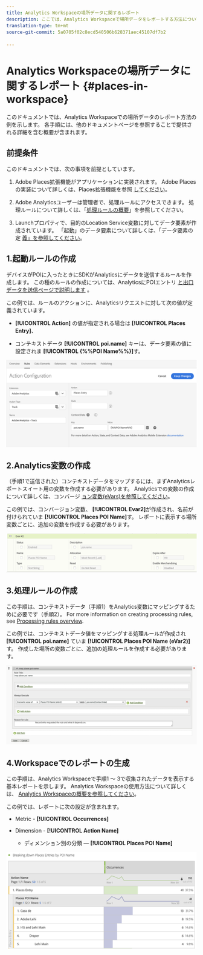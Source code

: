 ```yaml
---
title: Analytics Workspaceの場所データに関するレポート
description: ここでは、Analytics Workspaceで場所データをレポートする方法について説明します。
translation-type: tm+mt
source-git-commit: 5a0705f02c8ecd540506b628371aec45107df7b2

---
```



# Analytics Workspaceの場所データに関するレポート {#places-in-workspace}

このドキュメントでは、Analytics Workspaceでの場所データのレポート方法の例を示します。 各手順には、他のドキュメントページを参照することで提供される詳細を含む概要が含まれます。

## 前提条件

このドキュメントでは、次の事項を前提としています。

1. Adobe Places拡張機能がアプリケーションに実装されます。 Adobe Placesの実装について詳しくは、Places拡張機能を参照 [してください](/help/places-ext-aep-sdks/places-extension/places-extension.md)。

1. Adobe Analyticsユーザーは管理者で、処理ルールにアクセスできます。 処理ルールについて詳しくは、「[処理ルールの概要](https://docs.adobe.com/content/help/en/analytics/admin/admin-tools/processing-rules/processing-rules.html)」を参照してください。

1. Launchプロパティで、目的のLocation Service変数に対してデータ要素が作成されています。 「起動」のデータ要素について詳しくは、「データ要素の定 [義」を参照してください](/help/use-places-launch-workflow/define-data-elements.md)。


## 1.起動ルールの作成

デバイスがPOIに入ったときにSDKがAnalyticsにデータを送信するルールを作成します。 この種のルールの作成については、AnalyticsにPOIエントリ [と出口データを送信ページで説明します](/help/use-places-with-other-solutions/places-adobe-analytics/use-places-adobe-analytics.md) 。

この例では、ルールのアクションに、Analyticsリクエストに対して次の値が定義されています。

* **[!UICONTROL Action]** の値が指定される場合は **[!UICONTROL Places Entry]**、

* コンテキストデータ **[!UICONTROL poi.name]** キーは、データ要素の値に設定されま **[!UICONTROL {%%POI Name%%}]**&#x200B;す。

!["アクションを設定"](/help/assets/pt-setAction.png)

## 2.Analytics変数の作成

（手順1で送信された）コンテキストデータをマップするには、まずAnalyticsレポートスイート用の変数を作成する必要があります。 Analyticsでの変数の作成について詳しくは、コンバージ [ョン変数\(eVars\)を参照してください](https://docs.adobe.com/content/help/en/analytics/implementation/analytics-basics/ref-conversion-variables-evar.html)。

この例では、コンバージョン変数、 **[!UICONTROL Evar2]**&#x200B;が作成され、名前が付けられていま **[!UICONTROL Places POI Name]**&#x200B;す。 レポートに表示する場所変数ごとに、追加の変数を作成する必要があります。

![「analytics変数の作成」](/help/assets/aa-evar.png)

## 3.処理ルールの作成

この手順は、コンテキストデータ（手順1）をAnalytics変数にマッピングするために必要です（手順2）。 For more information on creating processing rules, see [Processing rules overview](https://docs.adobe.com/content/help/en/analytics/admin/admin-tools/processing-rules/processing-rules.html).

この例では、コンテキストデータ値をマッピングする処理ルールが作成され **[!UICONTROL poi.name]** ていま **[!UICONTROL Places POI Name \(eVar2\)]**&#x200B;す。 作成した場所の変数ごとに、追加の処理ルールを作成する必要があります。

![「処理ルールの作成」](/help/assets/aa-processing-rule.png)

## 4.Workspaceでのレポートの生成

この手順は、Analytics Workspaceで手順1 ～ 3で収集されたデータを表示する基本レポートを示します。 Analytics Workspaceの使用方法について詳しくは、 [Analytics Workspaceの概要を参照してください](https://docs.adobe.com/content/help/en/analytics/analyze/analysis-workspace/analysis-workspace-features.html)。

この例では、レポートに次の設定が含まれます。

* Metric - **[!UICONTROL Occurrences]**

* Dimension - **[!UICONTROL Action Name]**

   * ディメンション別の分類 — **[!UICONTROL Places POI Name]**

![「ワークスペースでのレポートの作成」](/help/assets/aa-workspace.png)
